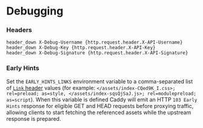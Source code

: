# Debugging

### Headers
```text
header_down X-Debug-Username {http.request.header.X-API-Username}
header_down X-Debug-Key {http.request.header.X-API-Key}
header_down X-Debug-Signature {http.request.header.X-API-Signature}
```

### Early Hints

Set the `EARLY_HINTS_LINKS` environment variable to a comma-separated list of
[`Link` header](https://developer.mozilla.org/en-US/docs/Web/HTTP/Headers/Link)
values (for example: `</assets/index-CQed9K_I.css>; rel=preload; as=style, </assets/index-sqsQjSaJ.js>; rel=modulepreload; as=script`).
When this variable is defined Caddy will emit an HTTP `103 Early Hints`
response for eligible GET and HEAD requests before proxying traffic, allowing
clients to start fetching the referenced assets while the upstream response is
prepared.
